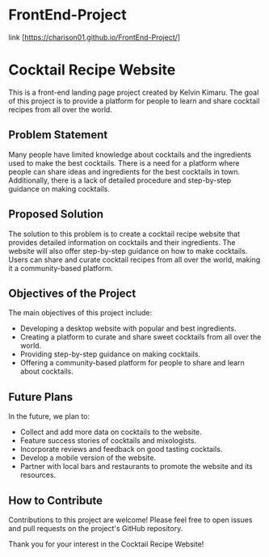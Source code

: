 # FrontEnd-Project
link [https://charison01.github.io/FrontEnd-Project/]
# Cocktail Recipe Website

This is a front-end landing page project created by Kelvin Kimaru. The goal of this project is to provide a platform for people to learn and share cocktail recipes from all over the world.

## Problem Statement

Many people have limited knowledge about cocktails and the ingredients used to make the best cocktails. There is a need for a platform where people can share ideas and ingredients for the best cocktails in town. Additionally, there is a lack of detailed procedure and step-by-step guidance on making cocktails.

## Proposed Solution

The solution to this problem is to create a cocktail recipe website that provides detailed information on cocktails and their ingredients. The website will also offer step-by-step guidance on how to make cocktails. Users can share and curate cocktail recipes from all over the world, making it a community-based platform.

## Objectives of the Project

The main objectives of this project include:

- Developing a desktop website with popular and best ingredients.
- Creating a platform to curate and share sweet cocktails from all over the world.
- Providing step-by-step guidance on making cocktails.
- Offering a community-based platform for people to share and learn about cocktails.

## Future Plans

In the future, we plan to:

- Collect and add more data on cocktails to the website.
- Feature success stories of cocktails and mixologists.
- Incorporate reviews and feedback on good tasting cocktails.
- Develop a mobile version of the website.
- Partner with local bars and restaurants to promote the website and its resources.

## How to Contribute

Contributions to this project are welcome! Please feel free to open issues and pull requests on the project's GitHub repository.

Thank you for your interest in the Cocktail Recipe Website!
